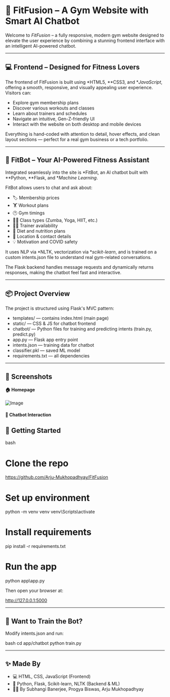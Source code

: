 # 🎯 FitFusion – A Gym Website with Smart AI Chatbot

Welcome to *FitFusion* – a fully responsive, modern gym website designed to elevate the user experience by combining a stunning frontend interface with an intelligent AI-powered chatbot.

---

## 💻 Frontend – Designed for Fitness Lovers

The frontend of FitFusion is built using *HTML5, **CSS3, and **JavaScript*, offering a smooth, responsive, and visually appealing user experience. Visitors can:

- Explore gym membership plans
- Discover various workouts and classes
- Learn about trainers and schedules
- Navigate an intuitive, Gen-Z-friendly UI
- Interact with the website on both desktop and mobile devices

Everything is hand-coded with attention to detail, hover effects, and clean layout sections — perfect for a real gym business or a tech portfolio.

---

## 🤖 FitBot – Your AI-Powered Fitness Assistant

Integrated seamlessly into the site is *FitBot, an AI chatbot built with **Python, **Flask, and **Machine Learning*.

FitBot allows users to chat and ask about:

- 🏷️ Membership prices
- 🏋️ Workout plans
- 🕐 Gym timings
- 🧘‍♀️ Class types (Zumba, Yoga, HIIT, etc.)
- 🧑‍🏫 Trainer availability
- 🍎 Diet and nutrition plans
- 📍 Location & contact details
- 💡 Motivation and COVID safety

It uses NLP via *NLTK, vectorization via **scikit-learn*, and is trained on a custom intents.json file to understand real gym-related conversations.

The Flask backend handles message requests and dynamically returns responses, making the chatbot feel fast and interactive.

---

## 📦 Project Overview

The project is structured using Flask's MVC pattern:

- templates/ — contains index.html (main page)
- static/ — CSS & JS for chatbot frontend
- chatbot/ — Python files for training and predicting intents (train.py, predict.py)
- app.py — Flask app entry point
- intents.json — training data for chatbot
- classifier.pkl — saved ML model
- requirements.txt — all dependencies

---
## 📸 Screenshots



#### 🏠 Homepage  
![Image](https://github.com/user-attachments/assets/3da209bd-0774-4aa7-a022-bcbf26c40805)

#### 🤖 Chatbot Interaction  




## 🚀 Getting Started

bash
# Clone the repo
https://github.com/Arju-Mukhopadhyay/FitFusion

# Set up environment
python -m venv venv
venv\Scripts\activate

# Install requirements
pip install -r requirements.txt

# Run the app
python app\app.py


Then open your browser at:

http://127.0.0.1:5000


---

## 🧠 Want to Train the Bot?

Modify intents.json and run:

bash
cd app/chatbot
python train.py


---

## ✨ Made By

- 💻 HTML, CSS, JavaScript (Frontend)
- 🧠 Python, Flask, Scikit-learn, NLTK (Backend & ML)
- 🧑‍💻 By Subhangi Banerjee, Progya Biswas, Arju Mukhopadhyay
